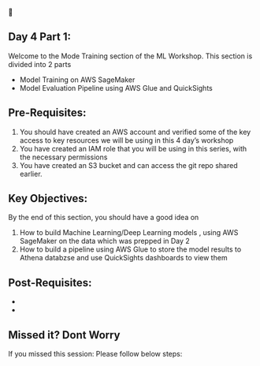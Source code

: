 :calendar: 
## Day 4 Part 1:

Welcome to the Mode Training section of the ML Workshop. This section is divided into 2 parts

-  Model Training on AWS SageMaker
-  Model Evaluation Pipeline using AWS Glue and QuickSights

## Pre-Requisites:
1.	You should have created an AWS account and verified some of the key access to key resources we will be using in this 4 day’s workshop
2.	You have created an IAM role that you will be using in this series, with the necessary permissions
3.	You have created an S3 bucket and can access the git repo shared earlier.

## Key Objectives:
By the end of this section, you should have a good idea on 
1.	How to build Machine Learning/Deep Learning models , using AWS SageMaker on the data which was prepped in Day 2 
2. How to build a pipeline using AWS Glue to store the model results to Athena databzse and use QuickSights dashboards to view them 

## Post-Requisites:
- 
- 


## Missed it? Dont Worry 
If you missed this session:
Please follow below steps:
